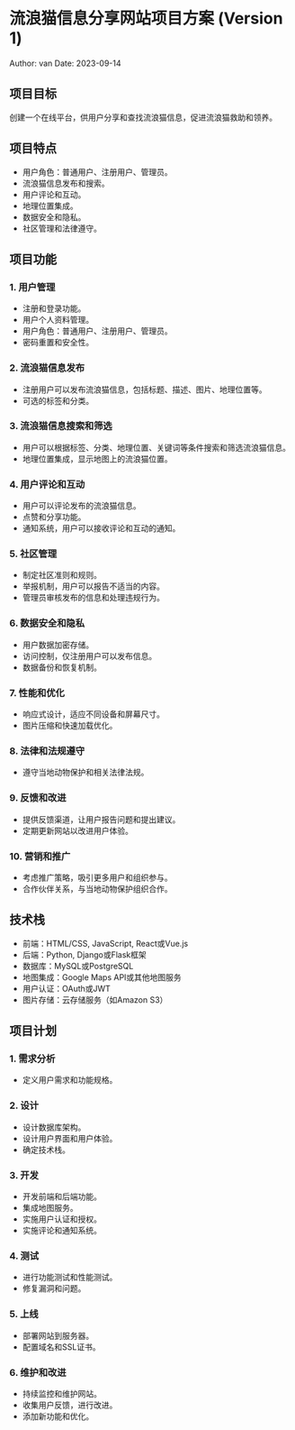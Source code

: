 # 流浪猫信息分享网站项目方案 (Version 1)
Author: van
Date: 2023-09-14

## 项目目标
创建一个在线平台，供用户分享和查找流浪猫信息，促进流浪猫救助和领养。

## 项目特点
- 用户角色：普通用户、注册用户、管理员。
- 流浪猫信息发布和搜索。
- 用户评论和互动。
- 地理位置集成。
- 数据安全和隐私。
- 社区管理和法律遵守。

## 项目功能

### 1. 用户管理
- 注册和登录功能。
- 用户个人资料管理。
- 用户角色：普通用户、注册用户、管理员。
- 密码重置和安全性。

### 2. 流浪猫信息发布
- 注册用户可以发布流浪猫信息，包括标题、描述、图片、地理位置等。
- 可选的标签和分类。

### 3. 流浪猫信息搜索和筛选
- 用户可以根据标签、分类、地理位置、关键词等条件搜索和筛选流浪猫信息。
- 地理位置集成，显示地图上的流浪猫位置。

### 4. 用户评论和互动
- 用户可以评论发布的流浪猫信息。
- 点赞和分享功能。
- 通知系统，用户可以接收评论和互动的通知。

### 5. 社区管理
- 制定社区准则和规则。
- 举报机制，用户可以报告不适当的内容。
- 管理员审核发布的信息和处理违规行为。

### 6. 数据安全和隐私
- 用户数据加密存储。
- 访问控制，仅注册用户可以发布信息。
- 数据备份和恢复机制。

### 7. 性能和优化
- 响应式设计，适应不同设备和屏幕尺寸。
- 图片压缩和快速加载优化。

### 8. 法律和法规遵守
- 遵守当地动物保护和相关法律法规。

### 9. 反馈和改进
- 提供反馈渠道，让用户报告问题和提出建议。
- 定期更新网站以改进用户体验。

### 10. 营销和推广
- 考虑推广策略，吸引更多用户和组织参与。
- 合作伙伴关系，与当地动物保护组织合作。

## 技术栈
- 前端：HTML/CSS, JavaScript, React或Vue.js
- 后端：Python, Django或Flask框架
- 数据库：MySQL或PostgreSQL
- 地图集成：Google Maps API或其他地图服务
- 用户认证：OAuth或JWT
- 图片存储：云存储服务（如Amazon S3）

## 项目计划

### 1. 需求分析
- 定义用户需求和功能规格。

### 2. 设计
- 设计数据库架构。
- 设计用户界面和用户体验。
- 确定技术栈。

### 3. 开发
- 开发前端和后端功能。
- 集成地图服务。
- 实施用户认证和授权。
- 实施评论和通知系统。

### 4. 测试
- 进行功能测试和性能测试。
- 修复漏洞和问题。

### 5. 上线
- 部署网站到服务器。
- 配置域名和SSL证书。

### 6. 维护和改进
- 持续监控和维护网站。
- 收集用户反馈，进行改进。
- 添加新功能和优化。

